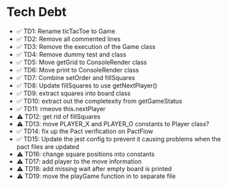 # Tech Debt

- ✅ TD1: Rename ticTacToe to Game
- ✅ TD2: Remove all commented lines
- ✅ TD3: Remove the execution of the Game class
- ✅ TD4: Remove dummy test and class
- ✅ TD5: Move getGrid to ConsoleRender class
- ✅ TD6: Move print to ConsoleRender class
- ✅ TD7: Combine setOrder and fillSquares
- ✅ TD8: Update fillSquares to use getNextPlayer()
- ✅ TD9: extract squares into board class
- ✅ TD10: extract out the completexity from getGameStatus
- ✅ TD11: rmeove this.nextPlayer
- ⚠ TD12: get rid of fillSquares
- ⚠ TD13: move PLAYER_X and PLAYER_O constants to Player class?
- ✅ TD14: fix up the Pact verification on PactFlow
- ✅ TD15: Update the jest config to prevent it causing problems when the pact files are updated
- ⚠ TD16: change square positions into constants
- ⚠ TD17: add player to the move information
- ⚠ TD18: add missing wait after empty board is printed
- ⚠ TD19: move the playGame function in to separate file
